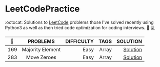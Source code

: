 # LeetCodePractice
:octocat: Solutions to <a href="https://leetcode.com/">LeetCode</a> problems those I've solved recently using Python3 as well as then tried code optimization for coding interviews. 
:rocket: :computer:



| :pushpin:     | PROBLEMS         | DIFFICULTY  | TAGS  | SOLUTION |
| ------------- |:----------------:| -----------:|------:| -------: |
| 169           | Majority Element | Easy        | Array | <a href="https://github.com/pr0mila/LeetCodePractice/blob/master/169.%20Majority%20Element_2.py">Solution</a>|
| 283           |    Move Zeroes   | Easy        | Array | <a href="https://github.com/pr0mila/LeetCodePractice/blob/master/169.%20Majority%20Element_2.py">Solution</a>|

